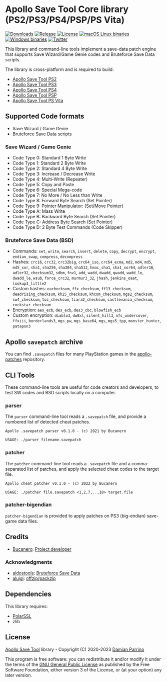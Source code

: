 # Apollo Save Tool Core library (PS2/PS3/PS4/PSP/PS Vita)

[![Downloads][img_downloads]][app_downloads] [![Release][img_latest]][app_latest] [![License][img_license]][app_license]
[![macOS Linux binaries](https://github.com/bucanero/apollo-lib/actions/workflows/build.yml/badge.svg)](https://github.com/bucanero/apollo-lib/actions/workflows/build.yml)
[![Windows binaries](https://github.com/bucanero/apollo-lib/actions/workflows/build-win.yml/badge.svg)](https://github.com/bucanero/apollo-lib/actions/workflows/build-win.yml)
[![Twitter](https://img.shields.io/twitter/follow/dparrino?label=Follow)](https://twitter.com/dparrino)

This library and command-line tools implement a save-data patch engine that supports Save Wizard/Game Genie codes and Bruteforce Save Data scripts.

The library is cross-platform and is required to build:
- [Apollo Save Tool PS2](https://github.com/bucanero/apollo-ps2)
- [Apollo Save Tool PS3](https://github.com/bucanero/apollo-ps3)
- [Apollo Save Tool PS4](https://github.com/bucanero/apollo-ps4)
- [Apollo Save Tool PSP](https://github.com/bucanero/apollo-psp)
- [Apollo Save Tool PS Vita](https://github.com/bucanero/apollo-vita)

## Supported Code formats

- Save Wizard / Game Genie
- Bruteforce Save Data scripts

### Save Wizard / Game Genie

- Code Type 0: Standard 1 Byte Write
- Code Type 1: Standard 2 Byte Write
- Code Type 2: Standard 4 Byte Write
- Code Type 3: Increase / Decrease Write
- Code Type 4: Multi-Write (Repeater)
- Code Type 5: Copy and Paste
- Code Type 6: Special Mega-code
- Code Type 7: No More / No Less than Write
- Code Type 8: Forward Byte Search (Set Pointer)
- Code Type 9: Pointer Manipulator: (Set/Move Pointer)
- Code Type A: Mass Write
- Code Type B: Backward Byte Search (Set Pointer)
- Code Type C: Address Byte Search (Set Pointer)
- Code Type D: 2 Byte Test Commands (Code Skipper)

### Bruteforce Save Data (BSD)

- Commands: `set`, `write`, `search`, `insert`, `delete`, `copy`, `decrypt`, `encrypt`, `endian_swap`, `compress`, `decompress`
- Hashes: `crc16`, `crc32`, `crc32big`, `crc64_iso`, `crc64_ecma`, `md2`, `md4`, `md5`, `md5_xor`, `sha1`, `sha256`, `sha384`, `sha512`, `hmac_sha1`, `sha1_xor64`, `adler16`, `adler32`, `checksum32`, `sdbm`, `fnv1`, `add`, `wadd`, `dwadd`, `qwadd`, `wadd_le`, `dwadd_le`, `wsub`, `force_crc32`, `murmur3_32`, `jhash`, `jenkins_oaat`, `lookup3_little2`
- Custom hashes: `eachecksum`, `ffx_checksum`, `ff13_checksum`, `deadrising_checksum`, `kh25_checksum`, `khcom_checksum`, `mgs2_checksum`, `sw4_checksum`, `toz_checksum`, `tiara2_checksum`, `castlevania_checksum`, `rockstar_checksum`
- Encryption: `aes_ecb`, `des_ecb`, `des3_cbc`, `blowfish_ecb`
- Custom encryption: `diablo3`, `dw8xl`, `silent_hill3`, `nfs_undercover`, `ffxiii`, `borderlands3`, `mgs_pw`, `mgs_base64`, `mgs`, `mgs5_tpp`, `monster_hunter`, `patapon3`

## Apollo `savepatch` archive

You can find `.savepatch` files for many PlayStation games in the [apollo-patches](https://github.com/bucanero/apollo-patches/) repository.

## CLI Tools

These command-line tools are useful for code creators and developers, to test SW codes and BSD scripts locally on a computer.

### parser

The `parser` command-line tool reads a `.savepatch` file, and provide a numbered list of detected cheat patches.

```
Apollo .savepatch parser v0.1.0 - (c) 2021 by Bucanero

USAGE: ./parser filename.savepatch
```

### patcher

The `patcher` command-line tool reads a `.savepatch` file and a comma-separated list of patches, and apply the selected cheat codes to the target file.

```
Apollo cheat patcher v0.1.0 - (c) 2022 by Bucanero

USAGE: ./patcher file.savepatch <1,2,7,..,18> target.file
```

### patcher-bigendian

`patcher-bigendian` is provided to apply patches on PS3 (big-endian) save-game data files.

## Credits

* [Bucanero](http://www.bucanero.com.ar/): [Project developer](https://github.com/bucanero)

### Acknowledgments

* [aldostools](https://aldostools.org/): [Bruteforce Save Data](https://bruteforcesavedata.forumms.net/)
* [aluigi](http://aluigi.org): [offzip/packzip](http://aluigi.altervista.org/mytoolz.htm)

## Dependencies

This library requires:
* [PolarSSL](https://github.com/bucanero/oosdk_libraries/tree/master/polarssl-1.3.9)
* zlib

## License

[Apollo Save Tool](https://github.com/bucanero/apollo-lib/) library - Copyright (C) 2020-2023 [Damian Parrino](https://twitter.com/dparrino)

This program is free software: you can redistribute it and/or modify
it under the terms of the [GNU General Public License][app_license] as published by
the Free Software Foundation, either version 3 of the License, or
(at your option) any later version.

[app_license]: https://github.com/bucanero/apollo-lib/blob/master/LICENSE
[img_license]: https://img.shields.io/github/license/bucanero/apollo-lib.svg?maxAge=2592000
[app_downloads]: https://github.com/bucanero/apollo-lib/releases
[app_latest]: https://github.com/bucanero/apollo-lib/releases/latest
[img_downloads]: https://img.shields.io/github/downloads/bucanero/apollo-lib/total.svg?maxAge=3600
[img_latest]: https://img.shields.io/github/release/bucanero/apollo-lib.svg?maxAge=3600
